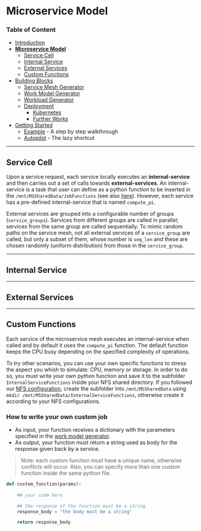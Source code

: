 # Microservice Model

### Table of Content
* [Introduction](/README.md)
* [**Microservice Model**](/Docs/MicroserviceModel.md)
  * [Service Cell](/Docs/MicroserviceModel.md#Service-Cell)
  * [Internal Service](/Docs/MicroserviceModel.md#Internal-Service)
  * [External Services](/Docs/MicroserviceModel.md#External-Services)
  * [Custom Functions](/Docs/MicroserviceModel.md#Custom-Functions)
* [Building Blocks](/Docs/BuildingBlocks.md)
  * [Service Mesh Generator](/Docs/BuildingBlocks.md#Service-Mesh-Generator)
  * [Work Model Generator](/Docs/BuildingBlocks.md#Work-Model-Generator)
  * [Workload Generator](/Docs/BuildingBlocks.md#Workload-Generator)
  * [Deployment](/Docs/BuildingBlocks.md#Deployment)
    * [Kubernetes](/Docs/BuildingBlocks.md#Kubernetes)
    * [Further Works](/Docs/BuildingBlocks.md#Further-Works)
* [Getting Started](/Docs/GettingStarted.md)
    * [Example](/Docs/GettingStarted.md#Example) - A step by step walkthrough
    * [Autopilot](/Docs/GettingStarted.md#AutoPilot) - The lazy shortcut

---
## Service Cell
Upon a service request, each service locally executes an **internal-service** and then carries out a set of calls towards **external-services**. An internal-service is a task that user can define as a python function to be inserted in the `/mnt/MSSharedData/JobFunctions` (see also [here](/Docs/MicroserviceModel.md#Custom-Functions)). However, each service has a pre-defined internal-service that is named `compute_pi`.

External services are grouped into a configurable number of groups (`service_groups`). Services from different groups are called in parallel; services from the same group are called sequentially. To mimic random paths on the service mesh, not all external services of a `service_group` are called, but only a subset of them, whose number is `seq_len` and these are chosen randomly (uniform distribution) from those in the `service_group`. 

---
## Internal Service

---
## External Services

---
## Custom Functions

Each service of the microservice mesh executes an internal-service when called and by default it uses the `compute_pi` function. 
The default function keeps the CPU busy depending on the specified complexity of operations.

To try other scenarios, you can use your own specific functions to stress the aspect you whish to simulate: CPU, memory or storage. 
In order to do so, you must write your own python function and save it to the subfolder `InternalServiceFunctions` inside your NFS shared directory.
If you followed our [NFS configuration](/Docs/NFSConfig.md), create the subfolder into `/mnt/MSSharedData` using 
`mkdir /mnt/MSSharedData/InternalServiceFunctions`, otherwise create it according to your NFS configurations.

### How to write your own custom job

- As input, your function receives a dictionary with the parameters specified in the [work model generator](/WorkModelGenerator/README.md).
- As output, your function must return a string used as body for the response given back by a service.

> Note: each custom function must have a unique name, otherwise conflicts will occur.
Also, you can specify more than one custom function inside the same python file.

```python
def custom_function(params):
    
    ## your code here

    ## the response of the function must be a string
    response_body = "the body must be a string"

    return response_body
```
